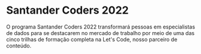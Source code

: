 #  Santander Coders 2022

O programa Santander Coders 2022 transformará pessoas em especialistas de dados para se destacarem no mercado de trabalho por meio de uma das cinco trilhas de formação completa na Let's Code, nosso parceiro de conteúdo.
